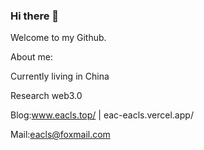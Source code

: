 ### Hi there 👋

<!--
**Eacls/Eacls** is a ✨ _special_ ✨ repository because its `README.md` (this file) appears on your GitHub profile.

Here are some ideas to get you started:

- 🔭 I’m currently working on ...
- 🌱 I’m currently learning ...
- 👯 I’m looking to collaborate on ...
- 🤔 I’m looking for help with ...
- 💬 Ask me about ...
- 📫 How to reach me: ...
- 😄 Pronouns: ...
- ⚡ Fun fact: ...
-->
Welcome to my Github.  

About me:  

Currently living in China  

Research web3.0  

Blog:www.eacls.top/ | eac-eacls.vercel.app/  

Mail:eacls@foxmail.com  



